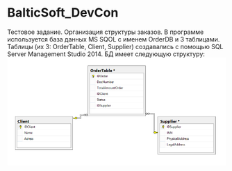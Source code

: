 # BalticSoft_DevCon
Тестовое задание. Организация структуры заказов.
В программе используется база данных MS SQOL с именем  OrderDB и 3 таблицами. Таблицы (их 3: OrderTable, Client, Supplier) создавались с помощью SQL Server Management Studio 2014. БД имеет следующую структуру:
![alt text](https://github.com/PugachD/BalticSoft_DevCon/blob/master/%D0%98%D0%B7%D0%BE%D0%B1%D1%80%D0%B0%D0%B6%D0%B5%D0%BD%D0%B8%D1%8F/%D0%94%D0%B8%D0%B0%D0%B3%D1%80%D0%B0%D0%BC%D0%BC%D0%B0%20%D0%91%D0%94.PNG)
